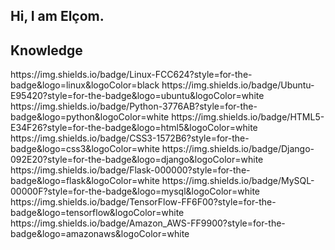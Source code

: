 ## Hi, I am **Elçom**.

## Knowledge
<div>
  https://img.shields.io/badge/Linux-FCC624?style=for-the-badge&logo=linux&logoColor=black
  https://img.shields.io/badge/Ubuntu-E95420?style=for-the-badge&logo=ubuntu&logoColor=white
  https://img.shields.io/badge/Python-3776AB?style=for-the-badge&logo=python&logoColor=white
  https://img.shields.io/badge/HTML5-E34F26?style=for-the-badge&logo=html5&logoColor=white
  https://img.shields.io/badge/CSS3-1572B6?style=for-the-badge&logo=css3&logoColor=white
  https://img.shields.io/badge/Django-092E20?style=for-the-badge&logo=django&logoColor=white
  https://img.shields.io/badge/Flask-000000?style=for-the-badge&logo=flask&logoColor=white
  https://img.shields.io/badge/MySQL-00000F?style=for-the-badge&logo=mysql&logoColor=white
  https://img.shields.io/badge/TensorFlow-FF6F00?style=for-the-badge&logo=tensorflow&logoColor=white
  https://img.shields.io/badge/Amazon_AWS-FF9900?style=for-the-badge&logo=amazonaws&logoColor=white
</div>
